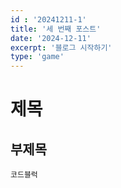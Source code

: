 ```yaml
---
id : '20241211-1'
title: '세 번째 포스트'
date: '2024-12-11'
excerpt: '블로그 시작하기'
type: 'game'
---
```


# 제목

## 부제목

```
코드블럭
```